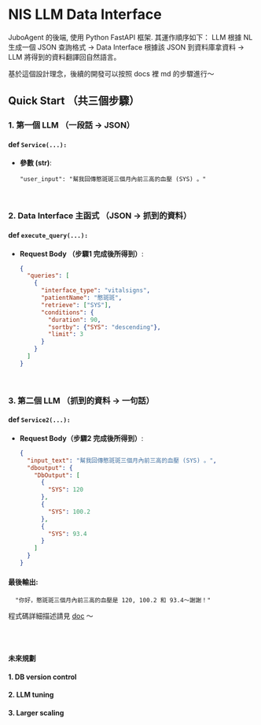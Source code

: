  # NIS LLM Data Interface

JuboAgent 的後端, 使用 Python FastAPI 框架. 其運作順序如下： LLM 根據 NL 生成一個 JSON 查詢格式 -> Data Interface 根據該 JSON 到資料庫拿資料 -> LLM 將得到的資料翻譯回自然語言。

基於這個設計理念，後續的開發可以按照 docs 裡 md 的步驟進行～

## Quick Start （共三個步驟）


### 1. 第一個 LLM （一段話 -> JSON）

#### def `Service(...):`


- **參數 (str)**:
  
      "user_input": "幫我回傳憨斑斑三個月內前三高的血壓 (SYS) 。"

<br>

### 2. Data Interface 主函式 （JSON -> 抓到的資料）

#### def `execute_query(...):`
 

- **Request Body （步驟1 完成後所得到）**: 
    ```json
    {
      "queries": [
        {
          "interface_type": "vitalsigns",
          "patientName": "憨斑斑",
          "retrieve": ["SYS"],
          "conditions": {
            "duration": 90,
            "sortby": {"SYS": "descending"},
            "limit": 3
          }
        }
      ]
    }
    ```

<br>

### 3. 第二個 LLM （抓到的資料 -> 一句話）

#### def `Service2(...):`

- **Request Body（步驟2 完成後所得到）**: 
    ```json
    {
      "input_text": "幫我回傳憨斑斑三個月內前三高的血壓 (SYS) 。",
      "dboutput": {
        "DbOutput": [
          {
            "SYS": 120
          },
          {
            "SYS": 100.2
          },
          {
            "SYS": 93.4
          }
        ]
      }
    }
    ```

#### 最後輸出:
 
  
      "你好，憨斑斑三個月內前三高的血壓是 120, 100.2 和 93.4～謝謝！"
 
程式碼詳細描述請見 [doc](https://gitlab.smart-aging.tech/ds/infrastructure/jubo-nis-llm-data-interface/-/tree/add-official-auth/docs) ～
##

 
<br>

#### 未來規劃

#### 1. DB version control
#### 2. LLM tuning
#### 3. Larger scaling

 
 
 
 

